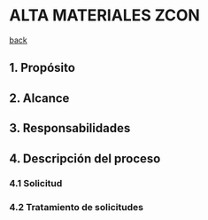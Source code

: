 # ALTA MATERIALES ZCON
[back](analyst.md)



## 1. Propósito


## 2. Alcance


## 3. Responsabilidades


## 4. Descripción del proceso


### 4.1 Solicitud

### 4.2 Tratamiento de solicitudes

